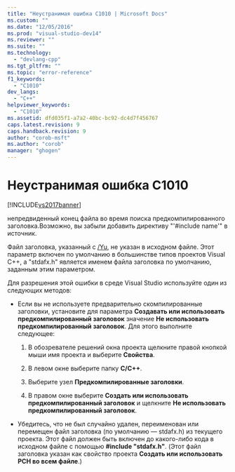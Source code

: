 ```yaml
---
title: "Неустранимая ошибка C1010 | Microsoft Docs"
ms.custom: ""
ms.date: "12/05/2016"
ms.prod: "visual-studio-dev14"
ms.reviewer: ""
ms.suite: ""
ms.technology: 
  - "devlang-cpp"
ms.tgt_pltfrm: ""
ms.topic: "error-reference"
f1_keywords: 
  - "C1010"
dev_langs: 
  - "C++"
helpviewer_keywords: 
  - "C1010"
ms.assetid: dfd035f1-a7a2-40bc-bc92-dc4d7f456767
caps.latest.revision: 9
caps.handback.revision: 9
author: "corob-msft"
ms.author: "corob"
manager: "ghogen"
---
```

# Неустранимая ошибка C1010
[!INCLUDE[vs2017banner](../../assembler/inline/includes/vs2017banner.md)]

непредвиденный конец файла во время поиска предкомпилированного заголовка.Возможно, вы забыли добавить директиву "'\#include name'" в источник.  
  
 Файл заголовка, указанный с [\/Yu](../../build/reference/yu-use-precompiled-header-file.md), не указан в исходном файле.  Этот параметр включен по умолчанию в большинстве типов проектов Visual C\+\+, а "stdafx.h" является именем файла заголовка по умолчанию, заданным этим параметром.  
  
 Для разрешения этой ошибки в среде Visual Studio используйте один из следующих методов:  
  
-   Если вы не используете предварительно скомпилированные заголовки, установите для параметра **Создавать или использовать предкомпилированный заголовок** значение **Не использовать предкомпилированный заголовок**.  Для этого выполните следующее:  
  
    1.  В обозревателе решений окна проекта щелкните правой кнопкой мыши имя проекта и выберите **Свойства**.  
  
    2.  В левом окне выберите папку **C\/C\+\+**.  
  
    3.  Выберите узел **Предкомпилированные заголовки**.  
  
    4.  В правом окне выберите **Создать или использовать предкомпилированный заголовок** и щелкните **Не использовать предкомпилированный заголовок**.  
  
-   Убедитесь, что не был случайно удален, переименован или перемещен файл заголовка \(по умолчанию — stdafx.h\) из текущего проекта.  Этот файл должен быть включен до какого\-либо кода в исходном файле с помощью **\#include "stdafx.h"**. \(Этот файл заголовка указан как свойство проекта **Создать или использовать PCH во всем файле**.\)